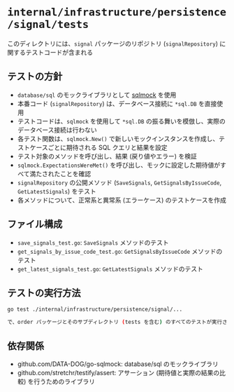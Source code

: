 # `internal/infrastructure/persistence/signal/tests`

このディレクトリには、`signal` パッケージのリポジトリ (`signalRepository`) に関するテストコードが含まれる

## テストの方針

*   `database/sql` のモックライブラリとして [sqlmock](https://github.com/DATA-DOG/go-sqlmock) を使用
*   本番コード (`signalRepository`) は、データベース接続に `*sql.DB` を直接使用
*   テストコードは、`sqlmock` を使用して `*sql.DB` の振る舞いを模倣し、実際のデータベース接続は行わない
*   各テスト関数は、`sqlmock.New()` で新しいモックインスタンスを作成し、テストケースごとに期待される SQL クエリと結果を設定
*   テスト対象のメソッドを呼び出し、結果 (戻り値やエラー) を検証
*   `sqlmock.ExpectationsWereMet()` を呼び出し、モックに設定した期待値がすべて満たされたことを確認
*   `signalRepository` の公開メソッド (`SaveSignals`, `GetSignalsByIssueCode`, `GetLatestSignals`) をテスト
*   各メソッドについて、正常系と異常系 (エラーケース) のテストケースを作成

## ファイル構成

*   `save_signals_test.go`: `SaveSignals` メソッドのテスト
*   `get_signals_by_issue_code_test.go`: `GetSignalsByIssueCode` メソッドのテスト
*   `get_latest_signals_test.go`: `GetLatestSignals` メソッドのテスト

## テストの実行方法

```bash
go test ./internal/infrastructure/persistence/signal/...

で、order パッケージとそのサブディレクトリ (tests を含む) のすべてのテストが実行される
```

## 依存関係

*   github.com/DATA-DOG/go-sqlmock: database/sql のモックライブラリ
*   github.com/stretchr/testify/assert: アサーション (期待値と実際の結果の比較) を行うためのライブラリ